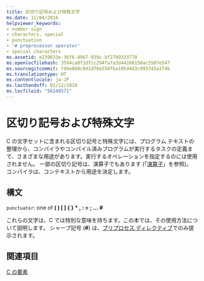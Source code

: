 ```yaml
---
title: 区切り記号および特殊文字
ms.date: 11/04/2016
helpviewer_keywords:
- number sign
- characters, special
- punctuation
- '# preprocessor operator'
- special characters
ms.assetid: e239633e-36f6-4967-939c-bf2799323778
ms.openlocfilehash: 3594ca0f2dfcc294fa7a3d44268150ac5507e547
ms.sourcegitcommit: f4be868c0d1d78e550fba105d4d3c993743a1f4b
ms.translationtype: HT
ms.contentlocale: ja-JP
ms.lasthandoff: 02/12/2019
ms.locfileid: "56149571"
---
```

# <a name="punctuation-and-special-characters"></a>区切り記号および特殊文字

C の文字セットに含まれる区切り記号と特殊文字には、プログラム テキストの整理から、コンパイラやコンパイル済みプログラムが実行するタスクの定義まで、さまざまな用途があります。実行するオペレーションを指定するのには使用されません。 一部の区切り記号は、演算子でもあります (「[演算子](../c-language/c-operators.md)」を参照)。 コンパイラは、コンテキストから用途を決定します。

## <a name="syntax"></a>構文

`punctuator`: one of **( )   [ ]   { }   \*   ,   :   =   ;   ... #**

これらの文字は、C では特別な意味を持ちます。この本では、その使用方法について説明します。 シャープ記号 (**#**) は、[プリプロセス ディレクティブ](../preprocessor/preprocessor-directives.md)でのみ提示されます。

## <a name="see-also"></a>関連項目

[C の要素](../c-language/elements-of-c.md)
